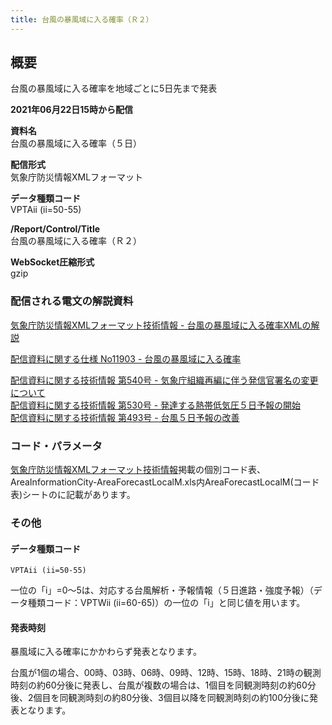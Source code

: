```yaml
---
title: 台風の暴風域に入る確率（Ｒ２）
---
```


## 概要
台風の暴風域に入る確率を地域ごとに5日先まで発表

**2021年06月22日15時から配信**

**資料名** <br/>
 台風の暴風域に入る確率（５日）
 
**配信形式** <br/>
 気象庁防災情報XMLフォーマット
 
**データ種類コード** <br/>
 VPTAii (ii=50-55)
 
**/Report/Control/Title** <br/>
 台風の暴風域に入る確率（Ｒ２）
 
**WebSocket圧縮形式** <br/>
 gzip

### 配信される電文の解説資料
 [気象庁防災情報XMLフォーマット技術情報 - 台風の暴風域に入る確率XMLの解説](https://dmdata.jp/doc/jma/manual/0269-0269.pdf)
 
 
 [配信資料に関する仕様 No11903 - 台風の暴風域に入る確率](https://www.data.jma.go.jp/suishin/shiyou/pdf/no11903)
 
 
 [配信資料に関する技術情報 第540号 - 気象庁組織再編に伴う発信官署名の変更について](https://dmdata.jp/doc/jma/technical/540.pdf) <br/>
 [配信資料に関する技術情報 第530号 - 発達する熱帯低気圧５日予報の開始](https://dmdata.jp/doc/jma/technical/530.pdf) <br/>
 [配信資料に関する技術情報 第493号 - 台風５日予報の改善](https://dmdata.jp/doc/jma/technical/493.pdf)
 
### コード・パラメータ
 [気象庁防災情報XMLフォーマット技術情報](http://xml.kishou.go.jp/tec_material.html)掲載の個別コード表、AreaInformationCity-AreaForecastLocalM.xls内AreaForecastLocalM(コード表)シートのに記載があります。

### その他

#### データ種類コード
`VPTAii (ii=50-55)`

一位の「i」=0～5は、対応する台風解析・予報情報（５日進路・強度予報）（データ種類コード：VPTWii (ii=60-65)）の一位の「i」と同じ値を用います。

#### 発表時刻
暴風域に入る確率にかかわらず発表となります。

台風が1個の場合、00時、03時、06時、09時、12時、15時、18時、21時の観測時刻の約60分後に発表し、台風が複数の場合は、1個目を同観測時刻の約60分後、2個目を同観測時刻の約80分後、3個目以降を同観測時刻の約100分後に発表となります。
